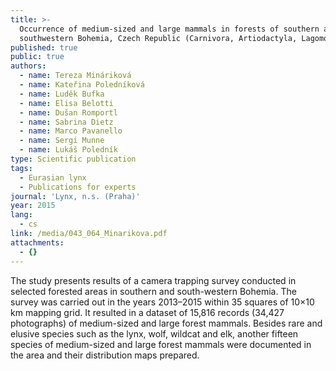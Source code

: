 ```yaml
---
title: >-
  Occurrence of medium-sized and large mammals in forests of southern and
  southwestern Bohemia, Czech Republic (Carnivora, Artiodactyla, Lagomorpha)
published: true
public: true
authors:
  - name: Tereza Mináriková
  - name: Kateřina Poledníková
  - name: Luděk Bufka
  - name: Elisa Belotti
  - name: Dušan Romportl
  - name: Sabrina Dietz
  - name: Marco Pavanello
  - name: Sergi Munne
  - name: Lukáš Poledník
type: Scientific publication
tags:
  - Eurasian lynx
  - Publications for experts
journal: 'Lynx, n.s. (Praha)'
year: 2015
lang:
  - cs
link: /media/043_064_Minarikova.pdf
attachments:
  - {}
---
```

The study presents results of a camera trapping survey conducted in selected forested areas in southern and south-western Bohemia. The survey was carried out in the years 2013–2015 within 35 squares of 10×10 km mapping grid. It resulted in a dataset of 15,816 records (34,427 photographs) of medium-sized and large forest mammals. Besides rare and elusive species such as the lynx, wolf, wildcat and elk, another fifteen species of medium-sized and large forest mammals were documented in the area and their distribution maps prepared.
